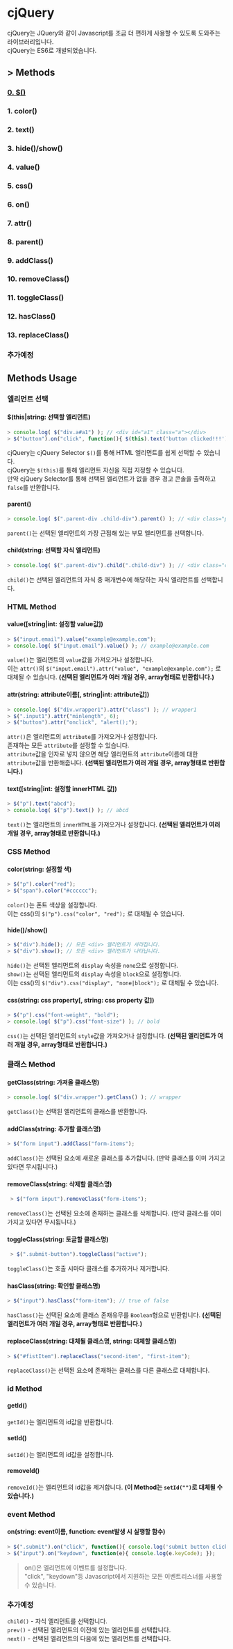 # cjQuery
cjQuery는 JQuery와 같이 Javascript를 조금 더 편하게 사용할 수 있도록 도와주는 라이브러리입니다.<br>
cjQuery는 ES6로 개발되었습니다.

## > Methods
### [0. $()](https://github.com/inf0craw1/cjQuery#0-thisstring-%EC%84%A0%ED%83%9D%ED%95%A0-%EC%97%98%EB%A6%AC%EB%A8%BC%ED%8A%B8)
### 1. color()
### 2. text()
### 3. hide()/show()
### 4. value()
### 5. css()
### 6. on()
### 7. attr()
### 8. parent()
### 9. addClass()
### 10. removeClass()
### 11. toggleClass()
### 12. hasClass()
### 13. replaceClass()
### 추가예정

## Methods Usage

### 엘리먼트 선택
#### $(this|string: 선택할 엘리먼트)
```javascript
> console.log( $("div.a#a1") ); // <div id="a1" class="a"></div>
> $("button").on("click", function(){ $(this).text('button clicked!!!'); });
```
cjQuery는 cjQuery Selector ```$()```를 통해 HTML 엘리먼트를 쉽게 선택할 수 있습니다.<br>
cjQuery는 ```$(this)```를 통해 엘리먼트 자신을 직접 지정할 수 있습니다.<br>
만약 cjQuery Selector를 통해 선택된 엘리먼트가 없을 경우 경고 콘솔을 출력하고 ```false```를 반환합니다.

#### parent()
```javascript
> console.log( $(".parent-div .child-div").parent() ); // <div class="parent-div"></div>
```
```parent()```는 선택된 엘리먼트의 가장 근접해 있는 부모 엘리먼트를 선택합니다.

#### child(string: 선택할 자식 엘리먼트)
```javascript
> console.log( $(".parent-div").child(".child-div") ); // <div class="child-div"></div>
```
```child()```는 선택된 엘리먼트의 자식 중 매개변수에 해당하는 자식 엘리먼트를 선택합니다.

### HTML Method
#### value([string|int: 설정할 value값])
```javascript
> $("input.email").value("example@example.com");
> console.log( $("input.email").value() ); // example@example.com
```
```value()```는 엘리먼트의 ```value```값을 가져오거나 설정합니다.<br>
이는 ```attr()```의 ```$("input.email").attr("value", "example@example.com");``` 로 대체될 수 있습니다.
**(선택된 엘리먼트가 여러 개일 경우, array형태로 반환합니다.)**

#### attr(string: attribute이름[, string|int: attribute값])
``` javascript
> console.log( $("div.wrapper1").attr("class") ); // wrapper1
> $(".input1").attr("minlength", 6);
> $("button").attr("onclick", "alert();");
```
```attr()```은 엘리먼트의 ```attribute```를 가져오거나 설정합니다.<br>
존재하는 모든 ```attribute```를 설정할 수 있습니다.<br>
```attribute```값을 인자로 넣지 않으면 해당 엘리먼트의 ```attribute```이름에 대한 ```attribute```값을 반환해줍니다.
**(선택된 엘리먼트가 여러 개일 경우, array형태로 반환합니다.)**


#### text([string|int: 설정할 innerHTML 값])
```javascript
> $("p").text("abcd");
> console.log( $("p").text() ); // abcd
```
```text()```는 엘리먼트의 ```innerHTML```을 가져오거나 설정합니다.
**(선택된 엘리먼트가 여러 개일 경우, array형태로 반환합니다.)**

### CSS Method
#### color(string: 설정할 색)
```javascript
> $("p").color("red");
> $("span").color("#cccccc");
```
```color()```는 폰트 색상을 설정합니다.<br>
이는 css()의 ```$("p").css("color", "red");``` 로 대체될 수 있습니다.<br>

#### hide()/show()
```javascript
> $("div").hide(); // 모든 <div> 엘리먼트가 사라집니다.
> $("div").show(); // 모든 <div> 엘리먼트가 나타납니다.
```
```hide()```는 선택된 엘리먼트의 ```display``` 속성을 ```none```으로 설정합니다.<br>
```show()```는 선택된 엘리먼트의 ```display``` 속성을 ```block```으로 설정합니다.<br>
이는 css()의 ```$("div").css("display", "none|block");``` 로 대체될 수 있습니다.

#### css(string: css property[, string: css property 값])
```javascript
> $("p").css("font-weight", "bold");
> console.log( $("p").css("font-size") ); // bold
```
```css()```는 선택된 엘리먼트의 ```style```값을 가져오거나 설정합니다.
**(선택된 엘리먼트가 여러 개일 경우, array형태로 반환합니다.)**

### 클래스 Method
#### getClass(string: 가져올 클래스명)
```javascript
> console.log( $("div.wrapper").getClass() ); // wrapper
```
```getClass()```는 선택된 엘리먼트의 클래스를 반환합니다.

#### addClass(string: 추가할 클래스명)
```javascript
> $("form input").addClass("form-items");
```
```addClass()```는 선택된 요소에 새로운 클래스를 추가합니다. (만약 클래스를 이미 가지고 있다면 무시됩니다.)

#### removeClass(string: 삭제할 클래스명)
```javascript
 > $("form input").removeClass("form-items");
```
```removeClass()```는 선택된 요소에 존재하는 클래스를 삭제합니다. (만약 클래스를 이미 가지고 있다면 무시됩니다.)

#### toggleClass(string: 토글할 클래스명)
```javascript
 > $(".submit-button").toggleClass("active");
```
```toggleClass()```는 호출 시마다 클래스를 추가하거나 제거합니다.

#### hasClass(string: 확인할 클래스명)
```javascript
> $("input").hasClass("form-item"); // true of false
```
```hasClass()```는 선택된 요소에 클래스 존재유무를 ```Boolean```형으로 반환합니다.
**(선택된 엘리먼트가 여러 개일 경우, array형태로 반환합니다.)**

#### replaceClass(string: 대체될 클래스명, string: 대체할 클래스명)
```javascript
> $("#fistItem").replaceClass("second-item", "first-item");
```
```replaceClass()```는 선택된 요소에 존재하는 클래스를 다른 클래스로 대체합니다.

### id Method
#### getId()
```getId()```는 엘리먼트의 id값을 반환합니다.

#### setId()
```setId()```는 엘리먼트의 id값을 설정합니다.

#### removeId()
```removeId()```는 엘리먼트의 id값을 제거합니다.
**(이 Method는 ```setId("")```로 대체될 수 있습니다.)**

### event Method
#### on(string: event이름, function: event발생 시 실행할 함수)
```javascript
> $(".submit").on("click", function(){ console.log('submit button clicked'); });
> $("input").on("keydown", function(e){ console.log(e.keyCode); });
```
> on()은 엘리먼트에 이벤트를 설정합니다.<br>
> "click", "keydown"등 Javascript에서 지원하는 모든 이벤트리스너를 사용할 수 있습니다.

### 추가예정
```child()``` - 자식 엘리먼트를 선택합니다.<br>
```prev()``` - 선택된 엘리먼트의 이전에 있는 엘리먼트를 선택합니다.<br>
```next()``` - 선택된 엘리먼트의 다음에 있는 엘리먼트를 선택합니다.<br>
